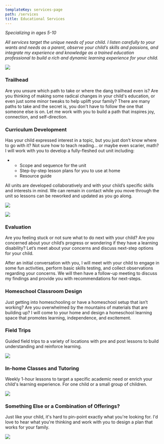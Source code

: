 ```yaml
---
templateKey: services-page
path: /services
title: Educational Services
---
```

*Specializing in ages 5-10*

*All services target the unique needs of your child. I listen carefully to your wants and needs as a parent, observe your child’s skills and passions, and integrate my experience and knowledge as a trained education professional to build a rich and dynamic learning experience for your child.*

![](/img/balancingact.jpg)

### Trailhead 

Are you unsure which path to take or where the dang trailhead even is? Are you thinking of making some radical changes in your child's education, or even just some minor tweaks to help uplift your family? There are many paths to take and the secret is, you don't have to follow the one that someone else is on. Let me work with you to build a path that inspires joy, connection, and self-direction. 

### Curriculum Development

Has your child expressed interest in a topic, but you just don’t know where to go with it? Not sure how to teach reading... or maybe even scarier, math? I will work with you to develop a fully-fleshed out unit including:

* * Scope and sequence for the unit
  * Step-by-step lesson plans for you to use at home
  * Resource guide

All units are developed collaboratively and with your child’s specific skills and interests in mind. We can remain in contact while you move through the unit so lessons can be reworked and updated as you go along.

![](/img/stem.jpg)

![](/img/shadowpuppets.jpg)

### Evaluation

Are you feeling stuck or not sure what to do next with your child? Are you concerned about your child’s progress or wondering if they have a learning disability? Let’s meet about your concerns and discuss next-step options for your child. 

After an initial conversation with you, I will meet with your child to engage in some fun activities, perform basic skills testing, and collect observations regarding your concerns. We will then have a follow-up meeting to discuss my findings and provide you with recommendations for next-steps.

### Homeschool Classroom Design

Just getting into homeschooling or have a homeschool setup that isn’t working? Are you overwhelmed by the mountains of materials that are building up? I will come to your home and design a homeschool learning space that promotes learning, independence, and excitement.

### Field Trips

Guided field trips to a variety of locations with pre and post lessons to build understanding and reinforce learning.

![](/img/fieldtrip.jpg)

### In-home Classes and Tutoring

Weekly 1-hour lessons to target a specific academic need or enrich your child's learning experience. For one child or a small group of children. 

![](/img/img_4110-1-.jpg)

### Something Else or a Combination of Offerings?

Just like your child, it's hard to pin-point exactly what you're looking for. I'd love to hear what you're thinking and work with you to design a plan that works for your family.

![](/img/moon.jpg)